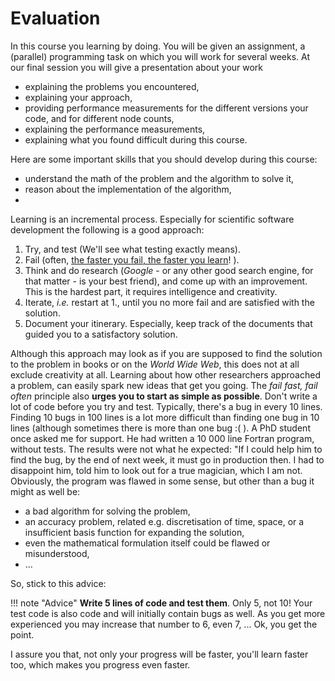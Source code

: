 # Evaluation

In this course you learning by doing. You will be given an assignment, a (parallel) programming task on which you 
will work for several weeks. At our final session you will give a presentation about your work

- explaining the problems you encountered,
- explaining your approach,
- providing performance measurements for the different versions your code, and for different node counts,
- explaining the performance measurements,
- explaining what you found difficult during this course.

Here are some important skills that you should develop during this course:

- understand the math of the problem and the algorithm to solve it,
- reason about the implementation of the algorithm,
- 

Learning is an incremental process. Especially for scientific software development the following is a good approach:

1. Try, and test (We'll see what testing exactly means). 
2. Fail (often, [the faster you fail, the faster you learn](https://testsigma.com/blog/test-automation-achieve-fail-fast-fail-often/)! ).  
3. Think and do research (*Google* - or any other good search engine, for that matter - is your best friend), and come 
   up with an improvement. This is the hardest part, it requires intelligence and creativity.
4. Iterate, *i.e.* restart at 1., until you no more fail and are satisfied with the solution.
5. Document your itinerary. Especially, keep track of the documents that guided you to a satisfactory solution.

Although this approach may look as if you are supposed to find the solution to the problem in books or on the *World 
Wide Web*, this does not at all exclude creativity at all. Learning about how other researchers approached a problem,
can easily spark new ideas that get you going. The *fail fast, fail often* principle also **urges you to start as 
simple as possible**. Don't write a lot of code before you try and test. Typically, there's a bug in every 10 lines. 
Finding 10 bugs in 100 lines is a lot more difficult than finding one bug in 10 lines (although sometimes there is 
more than one bug :( ). A PhD student once asked me for support. He had written a 10 000 line Fortran program, 
without tests. The results were not what he expected: "If I could help him to find the bug, by the end of next week, 
it must go in production then. I had to disappoint him, told him to look out for a true magician, which I am not. 
Obviously, the program was flawed in some sense, but other than a bug it might as well be:

- a bad algorithm for solving the problem,
- an accuracy problem, related e.g. discretisation of time, space, or a insufficient basis function for expanding 
  the solution, 
- even the mathematical formulation itself could be flawed or misunderstood,
- ...

So, stick to this advice: 

!!! note "Advice"
    **Write 5 lines of code and test them**. Only 5, not 10! Your test code is also code and will initially contain 
    bugs as well. As you get more experienced you may increase that number  to 6, even 7, ... Ok, you get the point. 

I assure you that, not only your progress will be faster, you'll learn faster too, which makes you progress even 
faster. 